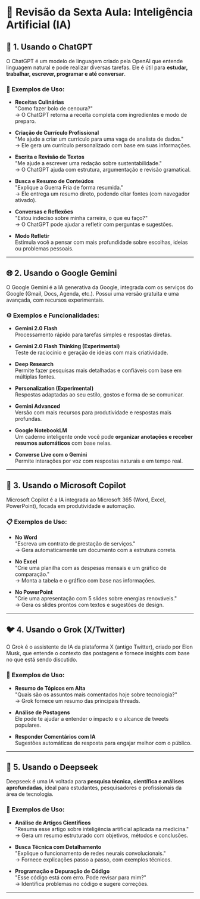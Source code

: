 # 🤖 Revisão da Sexta Aula: Inteligência Artificial (IA)

## 💬 1. Usando o ChatGPT

O ChatGPT é um modelo de linguagem criado pela OpenAI que entende linguagem natural e pode realizar diversas tarefas. Ele é útil para **estudar, trabalhar, escrever, programar e até conversar**.

### 🧠 Exemplos de Uso:

- **Receitas Culinárias**  
  "Como fazer bolo de cenoura?"  
  → O ChatGPT retorna a receita completa com ingredientes e modo de preparo.

- **Criação de Currículo Profissional**  
  "Me ajude a criar um currículo para uma vaga de analista de dados."  
  → Ele gera um currículo personalizado com base em suas informações.

- **Escrita e Revisão de Textos**  
  "Me ajude a escrever uma redação sobre sustentabilidade."  
  → O ChatGPT ajuda com estrutura, argumentação e revisão gramatical.

- **Busca e Resumo de Conteúdos**  
  "Explique a Guerra Fria de forma resumida."  
  → Ele entrega um resumo direto, podendo citar fontes (com navegador ativado).

- **Conversas e Reflexões**  
  "Estou indeciso sobre minha carreira, o que eu faço?"  
  → O ChatGPT pode ajudar a refletir com perguntas e sugestões.

- **Modo Refletir**  
  Estimula você a pensar com mais profundidade sobre escolhas, ideias ou problemas pessoais.

---

## 🌐 2. Usando o Google Gemini

O Google Gemini é a IA generativa da Google, integrada com os serviços do Google (Gmail, Docs, Agenda, etc.). Possui uma versão gratuita e uma avançada, com recursos experimentais.

### ⚙️ Exemplos e Funcionalidades:

- **Gemini 2.0 Flash**  
  Processamento rápido para tarefas simples e respostas diretas.

- **Gemini 2.0 Flash Thinking (Experimental)**  
  Teste de raciocínio e geração de ideias com mais criatividade.

- **Deep Research**  
  Permite fazer pesquisas mais detalhadas e confiáveis com base em múltiplas fontes.

- **Personalization (Experimental)**  
  Respostas adaptadas ao seu estilo, gostos e forma de se comunicar.

- **Gemini Advanced**  
  Versão com mais recursos para produtividade e respostas mais profundas.

- **Google NotebookLM**  
  Um caderno inteligente onde você pode **organizar anotações e receber resumos automáticos** com base nelas.

- **Converse Live com o Gemini**  
  Permite interações por voz com respostas naturais e em tempo real.

---

## 🧠 3. Usando o Microsoft Copilot

Microsoft Copilot é a IA integrada ao Microsoft 365 (Word, Excel, PowerPoint), focada em produtividade e automação.

### 📋 Exemplos de Uso:

- **No Word**  
  "Escreva um contrato de prestação de serviços."  
  → Gera automaticamente um documento com a estrutura correta.

- **No Excel**  
  "Crie uma planilha com as despesas mensais e um gráfico de comparação."  
  → Monta a tabela e o gráfico com base nas informações.

- **No PowerPoint**  
  "Crie uma apresentação com 5 slides sobre energias renováveis."  
  → Gera os slides prontos com textos e sugestões de design.

---

## 🐦 4. Usando o Grok (X/Twitter)

O Grok é o assistente de IA da plataforma X (antigo Twitter), criado por Elon Musk, que entende o contexto das postagens e fornece insights com base no que está sendo discutido.

### 🐤 Exemplos de Uso:

- **Resumo de Tópicos em Alta**  
  "Quais são os assuntos mais comentados hoje sobre tecnologia?"  
  → Grok fornece um resumo das principais threads.

- **Análise de Postagens**  
  Ele pode te ajudar a entender o impacto e o alcance de tweets populares.

- **Responder Comentários com IA**  
  Sugestões automáticas de resposta para engajar melhor com o público.

---

## 🔎 5. Usando o Deepseek

Deepseek é uma IA voltada para **pesquisa técnica, científica e análises aprofundadas**, ideal para estudantes, pesquisadores e profissionais da área de tecnologia.

### 🔬 Exemplos de Uso:

- **Análise de Artigos Científicos**  
  "Resuma esse artigo sobre inteligência artificial aplicada na medicina."  
  → Gera um resumo estruturado com objetivos, métodos e conclusões.

- **Busca Técnica com Detalhamento**  
  "Explique o funcionamento de redes neurais convolucionais."  
  → Fornece explicações passo a passo, com exemplos técnicos.

- **Programação e Depuração de Código**  
  "Esse código está com erro. Pode revisar para mim?"  
  → Identifica problemas no código e sugere correções.

---